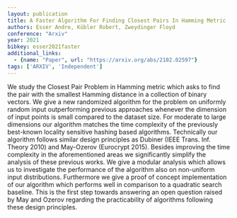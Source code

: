 ```yaml
---
layout: publication
title: A Faster Algorithm For Finding Closest Pairs In Hamming Metric
authors: Esser Andre, Kübler Robert, Zweydinger Floyd
conference: "Arxiv"
year: 2021
bibkey: esser2021faster
additional_links:
  - {name: "Paper", url: "https://arxiv.org/abs/2102.02597"}
tags: ['ARXIV', 'Independent']
---
```

We study the Closest Pair Problem in Hamming metric which asks to find the pair with the smallest Hamming distance in a collection of binary vectors. We give a new randomized algorithm for the problem on uniformly random input outperforming previous approaches whenever the dimension of input points is small compared to the dataset size. For moderate to large dimensions our algorithm matches the time complexity of the previously best-known locality sensitive hashing based algorithms. Technically our algorithm follows similar design principles as Dubiner (IEEE Trans. Inf. Theory 2010) and May-Ozerov (Eurocrypt 2015). Besides improving the time complexity in the aforementioned areas we significantly simplify the analysis of these previous works. We give a modular analysis which allows us to investigate the performance of the algorithm also on non-uniform input distributions. Furthermore we give a proof of concept implementation of our algorithm which performs well in comparison to a quadratic search baseline. This is the first step towards answering an open question raised by May and Ozerov regarding the practicability of algorithms following these design principles.
